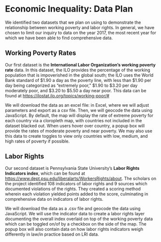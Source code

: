# Economic Inequality: Data Plan
We identified two datasets that we plan on using to demonstrate the relationship between working poverty and labor rights. In general, we have chosen to limit our inquiry to data on the year 2017, the most recent year for which we have been able to find comprehensive data. 

## Working Poverty Rates

Our first dataset is the **International Labor Organization’s working poverty rate** data. In this dataset, the ILO provides the percentage of the working population that is impoverished in the global south; the ILO uses the World Bank standard of $1.90 a day as the poverty line, with less than $1.90 per day being categorized as “extremely poor,” $1.90 to $3.20 per day moderately poor, and $3.20 to $5.50 a day near poor. This data can be found at https://ilostat.ilo.org/topics/working-poor/# 

We will download the data as an excel file: in Excel, where we will adjust parameters and export as a csv file. Then, we will geocode the data using JavaScript. By default, the map will display the rate of extreme poverty for each country via a cloropleth map, with countries not included in the dataset blacked out. When users hover over country, a popup box will provide the rates of moderate poverty and near poverty. We may also use this data to create toggles to view only countries with low, medium, and high rates of poverty if possible.

## Labor Rights

Our second dataset is Pennsylvania State University’s **Labor Rights Indicators index**, which can be found at https://www.dept.psu.edu/liberalarts/WorkersRights/about. The scholars on the project identified 108 indicators of labor rights and 9 sources which documented violations of the rights. They created a scoring method wherein each violation yielded points added to the score, culminating in comprehensive data on indicators of labor rights. 

We will download the data as a .csv file and geocode the data using JavaScript. We will use the indicator data to create a labor rights layer documenting the overall index overlaid on top of the working poverty data which can be toggled on/of by a checkbox on the side of the map. The popup box will also contain data on how labor rights indicators weigh differently in law/in practice based on LRI data.  
